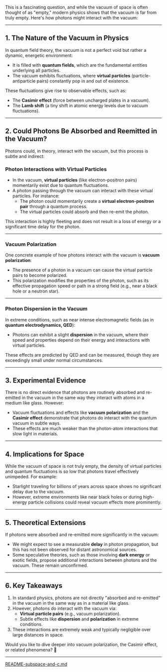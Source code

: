 This is a fascinating question, and while the vacuum of space is often thought of as "empty," modern physics shows that the vacuum is far from truly empty. Here's how photons might interact with the vacuum:

---

## **1. The Nature of the Vacuum in Physics**
In quantum field theory, the vacuum is not a perfect void but rather a dynamic, energetic environment:
- It is filled with **quantum fields**, which are the fundamental entities underlying all particles.
- The vacuum exhibits fluctuations, where **virtual particles** (particle-antiparticle pairs) constantly pop in and out of existence.

These fluctuations give rise to observable effects, such as:
- The **Casimir effect** (force between uncharged plates in a vacuum).
- The **Lamb shift** (a tiny shift in atomic energy levels due to vacuum fluctuations).

---

## **2. Could Photons Be Absorbed and Reemitted in the Vacuum?**
Photons could, in theory, interact with the vacuum, but this process is subtle and indirect:

### **Photon Interactions with Virtual Particles**
- In the vacuum, **virtual particles** (like electron-positron pairs) momentarily exist due to quantum fluctuations.
- A photon passing through the vacuum can interact with these virtual particles. For instance:
  - The photon could momentarily create a **virtual electron-positron pair** through a quantum process.
  - The virtual particles could absorb and then re-emit the photon.

This interaction is highly fleeting and does not result in a loss of energy or a significant time delay for the photon.

---

### **Vacuum Polarization**
One concrete example of how photons interact with the vacuum is **vacuum polarization**:
- The presence of a photon in a vacuum can cause the virtual particle pairs to become polarized.
- This polarization modifies the properties of the photon, such as its effective propagation speed or path in a strong field (e.g., near a black hole or a neutron star).

---

### **Photon Dispersion in the Vacuum**
In extreme conditions, such as near intense electromagnetic fields (as in **quantum electrodynamics, QED**):
- Photons can exhibit a slight **dispersion** in the vacuum, where their speed and properties depend on their energy and interactions with virtual particles.

These effects are predicted by QED and can be measured, though they are exceedingly small under normal circumstances.

---

## **3. Experimental Evidence**
There is no direct evidence that photons are routinely absorbed and re-emitted in the vacuum in the same way they interact with atoms in a medium like glass. However:
- Vacuum fluctuations and effects like **vacuum polarization** and the **Casimir effect** demonstrate that photons do interact with the quantum vacuum in subtle ways.
- These effects are much weaker than the photon-atom interactions that slow light in materials.

---

## **4. Implications for Space**
While the vacuum of space is not truly empty, the density of virtual particles and quantum fluctuations is so low that photons travel effectively unimpeded. For example:
- Starlight traveling for billions of years across space shows no significant delay due to the vacuum.
- However, extreme environments like near black holes or during high-energy particle collisions could reveal vacuum effects more prominently.

---

## **5. Theoretical Extensions**
If photons were absorbed and re-emitted more significantly in the vacuum:
- We might expect to see a measurable **delay** in photon propagation, but this has not been observed for distant astronomical sources.
- Some speculative theories, such as those involving **dark energy** or exotic fields, propose additional interactions between photons and the vacuum. These remain unconfirmed.

---

## **6. Key Takeaways**
1. In standard physics, photons are not directly "absorbed and re-emitted" in the vacuum in the same way as in a material like glass.
2. However, photons do interact with the vacuum via:
   - **Virtual particle pairs** (e.g., vacuum polarization).
   - Subtle effects like **dispersion** and **polarization** in extreme conditions.
3. These interactions are extremely weak and typically negligible over large distances in space.

Would you like to dive deeper into vacuum polarization, the Casimir effect, or related phenomena? 🚀


---

[README-subspace-and-c.md](https://t2m.io/EGFJXD9)
